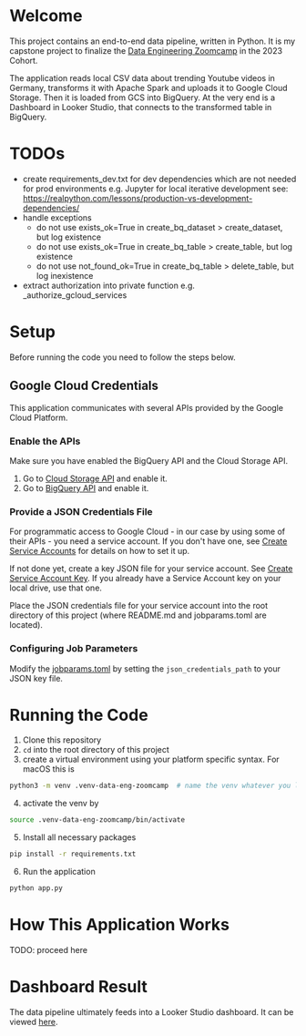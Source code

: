 # Welcome
This project contains an end-to-end data pipeline, written in Python. It is my capstone project to finalize the [Data Engineering Zoomcamp](https://github.com/DataTalksClub/data-engineering-zoomcamp#data-engineering-zoomcamp) in the 2023 Cohort. 

The application reads local CSV data about trending Youtube videos in Germany, transforms it with Apache Spark and uploads it to Google Cloud Storage. Then it is loaded from GCS into BigQuery. At the very end is a Dashboard in Looker Studio, that connects to the transformed table in BigQuery.

# TODOs
- create requirements_dev.txt for dev dependencies which are not needed for prod 
environments e.g. Jupyter for local iterative development 
see: https://realpython.com/lessons/production-vs-development-dependencies/
- handle exceptions
    - do not use exists_ok=True in create_bq_dataset > create_dataset, but log existence
    - do not use exists_ok=True in create_bq_table > create_table, but log existence
    - do not use not_found_ok=True in create_bq_table > delete_table, but log inexistence
- extract authorization into private function e.g. _authorize_gcloud_services

# Setup
Before running the code you need to follow the steps below.

## Google Cloud Credentials
This application communicates with several APIs provided by the Google Cloud Platform.

### Enable the APIs
Make sure you have enabled the BigQuery API and the Cloud Storage API. 
1. Go to [Cloud Storage API](https://console.cloud.google.com/apis/library/storage-component.googleapis.com) and enable it.
2. Go to [BigQuery API](https://console.cloud.google.com/apis/library/storage-component.googleapis.com) and enable it.

### Provide a JSON Credentials File
For programmatic access to Google Cloud - in our case by using some of their APIs - you need a service account.
If you don't have one, see [Create Service Accounts](https://cloud.google.com/iam/docs/service-accounts-create) for details on how to set it up.

If not done yet, create a key JSON file for your service account. See [Create Service Account Key](https://cloud.google.com/iam/docs/keys-create-delete). If you already have a Service Account key on your local drive, use that one.

Place the JSON credentials file for your service account into the root directory of this project (where README.md and
jobparams.toml are located).

### Configuring Job Parameters
Modify the [jobparams.toml](./jobparams.toml) by setting the `json_credentials_path` to your JSON key file.

# Running the Code
1. Clone this repository
2. `cd` into the root directory of this project
3. create a virtual environment using your platform specific syntax. For macOS this is
```bash
python3 -m venv .venv-data-eng-zoomcamp  # name the venv whatever you like
```
4. activate the venv by 
```bash
source .venv-data-eng-zoomcamp/bin/activate
```
5. Install all necessary packages
```bash
pip install -r requirements.txt
```
6. Run the application 
```bash
python app.py
```

# How This Application Works
TODO: proceed here

# Dashboard Result
The data pipeline ultimately feeds into a Looker Studio dashboard. It can be viewed [here](https://lookerstudio.google.com/reporting/77a47276-3a27-4fe3-a57a-337966fcefe7). 
